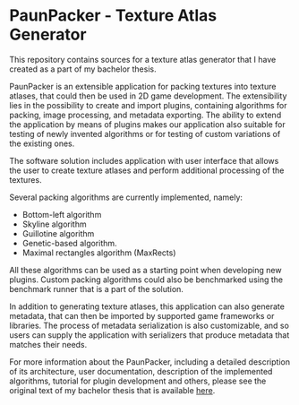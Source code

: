 # PaunPacker - Texture Atlas Generator

This repository contains sources for a texture atlas generator that I have created as a part of my bachelor thesis. 

PaunPacker is an extensible application for packing textures into texture atlases, that could then be used in 2D game development. The extensibility lies in the possibility to create and import plugins, containing algorithms for packing, image processing, and metadata exporting. The ability to extend the application by means of plugins makes our application also suitable for testing of newly invented algorithms or for testing of custom variations of the existing ones.

The software solution includes application with user interface that allows the user to create texture atlases and perform additional processing of the textures. 
 
Several packing algorithms are currently implemented, namely:
 - Bottom-left algorithm
 - Skyline algorithm
 - Guillotine algorithm
 - Genetic-based algorithm.
 - Maximal rectangles algorithm (MaxRects)
  
All these algorithms can be used as a starting point when developing new plugins. Custom packing algorithms could also be benchmarked using the benchmark runner that is a part of the solution.

In addition to generating texture atlases, this application can also generate metadata, that can then be imported by supported game frameworks or libraries. The process of metadata serialization is also customizable, and so users can supply the application with serializers that produce metadata that matches their needs.

For more information about the PaunPacker, including a detailed description of its architecture, user documentation, description of the implemented algorithms, tutorial for plugin development and others, please see the original text of my bachelor thesis that is available <a href="https://github.com/pdokoupil/bachelor-thesis/raw/master/thesis.pdf">here</a>.